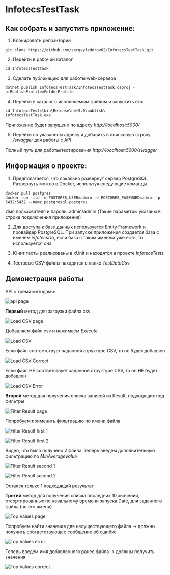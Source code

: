 # InfotecsTestTask

## Как собрать и запустить приложение:

1. Клонировать репозиторий

```git clone https://github.com/sergeyfedorov02/InfotecsTestTask.git```

2. Перейти в рабочий каталог

```cd InfotecsTestTask```

3. Сделать публикацию для работы web-сервера

```dotnet publish InfotecsTestTask/InfotecsTestTask.csproj -p:PublishProfile=FolderProfile```

4. Перейти в каталог с исполняемым файлом и запустить его

```
cd InfotecsTests\bin\Release\net9.0\publish\
InfotecsTestTask.exe
```

Приложение будет запущено по адресу *http://localhost:5000/*

5. Перейти по указанном адресу и добавить в поисковую строку */swagger* для работы с API

Полный путь для работы/тестирования *http://localhost:5000/swagger*

## Информация о проекте:
1. Предполагается, что локально развернут сервер PostgreSQL. Развернуть можно в Docker,
   используя следующие команды

```
docker pull postgres
docker run -itd -e POSTGRES_USER=admin -e POSTGRES_PASSWORD=admin -p 5432:5432 --name postgresql postgres
```
Имя пользователя и пароль: admin/admin (Такие параметры указаны в строке подключения приложения)

2. Для доступа к базе данных используется Entity Framework и провайдер PostgreSQL. 
При запуске приложения создается база с именем *infotecsDb*, если база с таким именем уже есть, 
то используется она 

3. Юнит тесты реализованы в xUnit и находятся в проекте *InfotecsTests*

4. Тестовые CSV-файлы находятся в папке *TestDataCsv*


## Демонстрация работы

API с тремя методами:

![api page](Images/api_page.PNG)

**Первый** метод для загрузки файла csv

![Load CSV page](Images/load_csv_page.PNG)

Добавляем файл csv и нажимаем *Execute*

![Load CSV](Images/load_csv.PNG)

Если файл соответствует заданной структуре CSV, то он будет добавлен

![Load CSV Correct](Images/load_csv_correct.PNG)

Если файл НЕ соответствует заданной структуре CSV, то он НЕ будет добавлен

![Load CSV Error](Images/load_csv_error.PNG)

**Второй** метод для получения списка записей из Result, подходящих под фильтры

![Filter Result page](Images/filter_result_page.PNG)

Попробуем применить фильтрацию по имени файла

![Filter Result first 1](Images/filter_result_first_1.PNG)

![Filter Result first 2](Images/filter_result_first_2.PNG)

Видно, что было получено 2 файла, теперь введем дополнительную фильтрацию по *MinAverageValue*

![Filter Result second 1](Images/filter_result_second_1.PNG)

![Filter Result second 2](Images/filter_result_second_2.PNG)

Остался только 1 подходящий результат.

**Третий** метод для получения списка последних 10 значений, отсортированных по начальному времени запуска Date, для заданного файла (по его имени)

![Top Values page](Images/top_values_page.PNG)

Попробуем найти значения для несуществующего файла -> должны получить соответствующее сообщение об ошибке

![Top Values error](Images/top_values_error.PNG)

Теперь введем имя добавленного ранее файла -> должны получить значения

![Top Values correct](Images/top_values_correct.PNG)